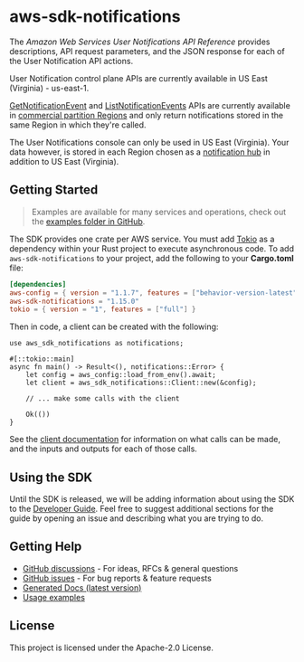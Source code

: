 # aws-sdk-notifications

The _Amazon Web Services User Notifications API Reference_ provides descriptions, API request parameters, and the JSON response for each of the User Notification API actions.

User Notification control plane APIs are currently available in US East (Virginia) - us-east-1.

[GetNotificationEvent](https://docs.aws.amazon.com/notifications/latest/APIReference/API_GetNotificationEvent.html) and [ListNotificationEvents](https://docs.aws.amazon.com/notifications/latest/APIReference/API_ListNotificationEvents.html) APIs are currently available in [commercial partition Regions](https://docs.aws.amazon.com/notifications/latest/userguide/supported-regions.html) and only return notifications stored in the same Region in which they're called.

The User Notifications console can only be used in US East (Virginia). Your data however, is stored in each Region chosen as a [notification hub](https://docs.aws.amazon.com/notifications/latest/userguide/notification-hubs.html) in addition to US East (Virginia).

## Getting Started

> Examples are available for many services and operations, check out the
> [examples folder in GitHub](https://github.com/awslabs/aws-sdk-rust/tree/main/examples).

The SDK provides one crate per AWS service. You must add [Tokio](https://crates.io/crates/tokio)
as a dependency within your Rust project to execute asynchronous code. To add `aws-sdk-notifications` to
your project, add the following to your **Cargo.toml** file:

```toml
[dependencies]
aws-config = { version = "1.1.7", features = ["behavior-version-latest"] }
aws-sdk-notifications = "1.15.0"
tokio = { version = "1", features = ["full"] }
```

Then in code, a client can be created with the following:

```rust,no_run
use aws_sdk_notifications as notifications;

#[::tokio::main]
async fn main() -> Result<(), notifications::Error> {
    let config = aws_config::load_from_env().await;
    let client = aws_sdk_notifications::Client::new(&config);

    // ... make some calls with the client

    Ok(())
}
```

See the [client documentation](https://docs.rs/aws-sdk-notifications/latest/aws_sdk_notifications/client/struct.Client.html)
for information on what calls can be made, and the inputs and outputs for each of those calls.

## Using the SDK

Until the SDK is released, we will be adding information about using the SDK to the
[Developer Guide](https://docs.aws.amazon.com/sdk-for-rust/latest/dg/welcome.html). Feel free to suggest
additional sections for the guide by opening an issue and describing what you are trying to do.

## Getting Help

* [GitHub discussions](https://github.com/awslabs/aws-sdk-rust/discussions) - For ideas, RFCs & general questions
* [GitHub issues](https://github.com/awslabs/aws-sdk-rust/issues/new/choose) - For bug reports & feature requests
* [Generated Docs (latest version)](https://awslabs.github.io/aws-sdk-rust/)
* [Usage examples](https://github.com/awslabs/aws-sdk-rust/tree/main/examples)

## License

This project is licensed under the Apache-2.0 License.

